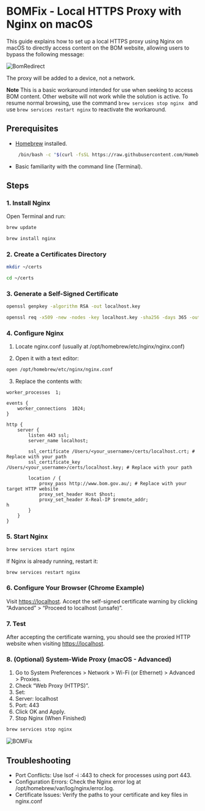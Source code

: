 # BOMFix - Local HTTPS Proxy with Nginx on macOS

This guide explains how to set up a local HTTPS proxy using Nginx on macOS to directly access content on the BOM website, allowing users to bypass the following message:

![BomRedirect](https://github.com/user-attachments/assets/5c3fe83c-9d46-4b70-9820-93eeb37f3763)

The proxy will be added to a device, not a network.  

**Note** This is a basic workaround intended for use when seeking to access BOM content. Other website will not work while the solution is active. To resume normal browsing, use the command  ```brew services stop nginx ``` and use ```brew services restart nginx``` to reactivate the workaround.

## Prerequisites

- [Homebrew](https://brew.sh/) installed.
  
  ```bash
   /bin/bash -c "$(curl -fsSL https://raw.githubusercontent.com/Homebrew/install/HEAD/install.sh)"
   ```
- Basic familiarity with the command line (Terminal).

## Steps

### 1. Install Nginx

Open Terminal and run:

```bash
brew update
```
```bash
brew install nginx
```

### 2. Create a Certificates Directory

```bash
mkdir ~/certs
```
```bash
cd ~/certs
```
### 3. Generate a Self-Signed Certificate

```bash
openssl genpkey -algorithm RSA -out localhost.key
```
```bash
openssl req -x509 -new -nodes -key localhost.key -sha256 -days 365 -out localhost.crt -subj "/CN=localhost"
```

### 4. Configure Nginx

1. Locate nginx.conf (usually at /opt/homebrew/etc/nginx/nginx.conf)
   
2. Open it with a text editor:

```bash
open /opt/homebrew/etc/nginx/nginx.conf
```

3. Replace the contents with:
  
```nginx
worker_processes  1;

events {
    worker_connections  1024;
}

http {
    server {
        listen 443 ssl;
        server_name localhost;

        ssl_certificate /Users/<your_username>/certs/localhost.crt; # Replace with your path
        ssl_certificate_key /Users/<your_username>/certs/localhost.key; # Replace with your path

        location / {
            proxy_pass http://www.bom.gov.au/; # Replace with your target HTTP website
            proxy_set_header Host $host;
            proxy_set_header X-Real-IP $remote_addr;
h
        }
    }
}
```
### 5. Start Nginx

```bash
brew services start nginx
```

If Nginx is already running, restart it:

```bash
brew services restart nginx
```

### 6. Configure Your Browser (Chrome Example)

Visit [https://localhost](https://localhost).
Accept the self-signed certificate warning by clicking “Advanced” > “Proceed to localhost (unsafe)”.

### 7. Test

After accepting the certificate warning, you should see the proxied HTTP website when visiting [https://localhost](https://localhost).

### 8. (Optional) System-Wide Proxy (macOS - Advanced)

1. Go to System Preferences > Network > Wi-Fi (or Ethernet) > Advanced > Proxies.
2. Check “Web Proxy (HTTPS)”.
3. Set:
4. Server: localhost
5. Port: 443
6. Click OK and Apply.
7. Stop Nginx (When Finished)

```bash
brew services stop nginx
```

![BOMFix](https://github.com/user-attachments/assets/6179e126-66b1-416e-884f-cd209be6fdc2)

## Troubleshooting

- Port Conflicts: Use lsof -i :443 to check for processes using port 443.
- Configuration Errors: Check the Nginx error log at /opt/homebrew/var/log/nginx/error.log.
- Certificate Issues: Verify the paths to your certificate and key files in nginx.conf


